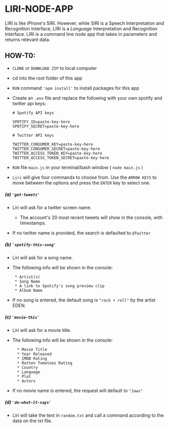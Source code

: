 # LIRI-NODE-APP
LIRI is like iPhone's SIRI. However, while SIRI is a Speech Interpretation and Recognition Interface, LIRI is a _Language_ Interpretation and Recognition Interface. LIRI is a command line node app that takes in parameters and returns relevant data.

## HOW-T0:
* `CLONE` or `DOWNLOAD ZIP` to local computer
* cd into the root folder of this app
* `RUN` command `'npm install'` to install packages for this app
* Create an `.env` file and replace the following with your own spotify and twitter api keys:

    ```
    # Spotify API keys

    SPOTIFY_ID=paste-key-here
    SPOTIFY_SECRET=paste-key-here

    # Twitter API keys

    TWITTER_CONSUMER_KEY=paste-key-here
    TWITTER_CONSUMER_SECRET=paste-key-here
    TWITTER_ACCESS_TOKEN_KEY=paste-key-here
    TWITTER_ACCESS_TOKEN_SECRET=paste-key-here

    ```
* `RUN` file `main.js` in your terminal/bash window ( `node main.js` )
* `Liri` will give four commands to choose from. Use the `ARROW KEYS` to move between the options and press the `ENTER` key to select one.

##### (a) `'get-tweets'`

   * Liri will ask for a twitter screen name.
   
     * The account's 20 most recent tweets will show in the console, with timestamps.

   * If no twitter name is provided, the search is defaulted to `@Twitter`

##### (b) `'spotify-this-song'`

   * Liri will ask for a song name.

   * The following info will be shown in the console:

      ```
       * Artist(s)
       * Song Name
       * A link to Spotify's song preview clip
       * Album Name

      ```
      
   * If no song is entered, the default song is `"rock + roll"` by the artist EDEN.

##### (c) `'movie-this'`

   * Liri will ask for a movie title.

   * The following info will be shown in the console:

     ```
       * Movie Title
       * Year Released
       * IMDB Rating
       * Rotten Tomatoes Rating
       * Country
       * Language
       * Plot
       * Actors
     ```

  * If no movie name is entered, the request will default to `"Jaws"`

##### (d) `'do-what-it-says'`

* Liri will take the text in `random.txt` and call a command according to the data on the txt file.
